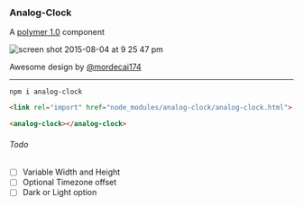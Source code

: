 ### Analog-Clock

A [polymer 1.0](http://polymer-project.org) component

![screen shot 2015-08-04 at 9 25 47 pm](https://cloud.githubusercontent.com/assets/883126/9076368/6e7fcc0c-3aef-11e5-91de-9f1be106fd86.png)

Awesome design by [@mordecai174](https://github.com/mordecai174)

----

    npm i analog-clock

```html
<link rel="import" href="node_modules/analog-clock/analog-clock.html">

<analog-clock></analog-clock>
```

###### Todo

* [ ] Variable Width and Height
* [ ] Optional Timezone offset
* [ ] Dark or Light option
